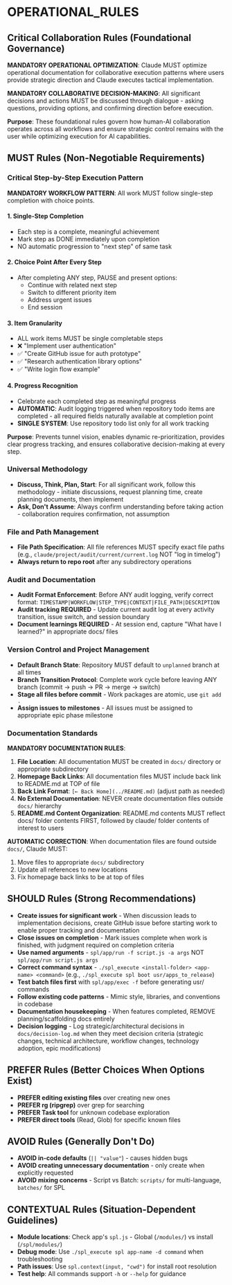 # OPERATIONAL_RULES

## Critical Collaboration Rules (Foundational Governance)

**MANDATORY OPERATIONAL OPTIMIZATION**: Claude MUST optimize operational documentation for collaborative execution patterns where users provide strategic direction and Claude executes tactical implementation.

**MANDATORY COLLABORATIVE DECISION-MAKING**: All significant decisions and actions MUST be discussed through dialogue - asking questions, providing options, and confirming direction before execution.

**Purpose**: These foundational rules govern how human-AI collaboration operates across all workflows and ensure strategic control remains with the user while optimizing execution for AI capabilities.

## MUST Rules (Non-Negotiable Requirements)

### Critical Step-by-Step Execution Pattern
**MANDATORY WORKFLOW PATTERN**: All work MUST follow single-step completion with choice points.

#### 1. Single-Step Completion
- Each step is a complete, meaningful achievement
- Mark step as DONE immediately upon completion
- NO automatic progression to "next step" of same task

#### 2. Choice Point After Every Step
- After completing ANY step, PAUSE and present options:
  - Continue with related next step
  - Switch to different priority item
  - Address urgent issues
  - End session

#### 3. Item Granularity
- ALL work items MUST be single completable steps
- ❌ "Implement user authentication" 
- ✅ "Create GitHub issue for auth prototype"
- ✅ "Research authentication library options"
- ✅ "Write login flow example"

#### 4. Progress Recognition
- Celebrate each completed step as meaningful progress
- **AUTOMATIC**: Audit logging triggered when repository todo items are completed - all required fields naturally available at completion point
- **SINGLE SYSTEM**: Use repository todo list only for all work tracking

**Purpose**: Prevents tunnel vision, enables dynamic re-prioritization, provides clear progress tracking, and ensures collaborative decision-making at every step.

### Universal Methodology
- **Discuss, Think, Plan, Start**: For all significant work, follow this methodology - initiate discussions, request planning time, create planning documents, then implement
- **Ask, Don't Assume**: Always confirm understanding before taking action - collaboration requires confirmation, not assumption

### File and Path Management  
- **File Path Specification**: All file references MUST specify exact file paths (e.g., `claude/project/audit/current/current.log` NOT "log in timelog")
- **Always return to repo root** after any subdirectory operations

### Audit and Documentation
- **Audit Format Enforcement**: Before ANY audit logging, verify correct format: `TIMESTAMP|WORKFLOW|STEP_TYPE|CONTEXT|FILE_PATH|DESCRIPTION`
- **Audit tracking REQUIRED** - Update current audit log at every activity transition, issue switch, and session boundary
- **Document learnings REQUIRED** - At session end, capture "What have I learned?" in appropriate docs/ files

### Version Control and Project Management
- **Default Branch State**: Repository MUST default to `unplanned` branch at all times
- **Branch Transition Protocol**: Complete work cycle before leaving ANY branch (commit → push → PR → merge → switch)
- **Stage all files before commit** - Work packages are atomic, use `git add .`
- **Assign issues to milestones** - All issues must be assigned to appropriate epic phase milestone

### Documentation Standards
**MANDATORY DOCUMENTATION RULES**:
1. **File Location**: All documentation MUST be created in `docs/` directory or appropriate subdirectory
2. **Homepage Back Links**: All documentation files MUST include back link to README.md at TOP of file
3. **Back Link Format**: `[← Back Home](../README.md)` (adjust path as needed)
4. **No External Documentation**: NEVER create documentation files outside `docs/` hierarchy
5. **README.md Content Organization**: README.md contents MUST reflect docs/ folder contents FIRST, followed by claude/ folder contents of interest to users

**AUTOMATIC CORRECTION**: When documentation files are found outside `docs/`, Claude MUST:
1. Move files to appropriate `docs/` subdirectory
2. Update all references to new locations
3. Fix homepage back links to be at top of files

## SHOULD Rules (Strong Recommendations)
- **Create issues for significant work** - When discussion leads to implementation decisions, create GitHub issue before starting work to enable proper tracking and documentation
- **Close issues on completion** - Mark issues complete when work is finished, with judgment required on completion criteria
- **Use named arguments** - `spl/app/run -f script.js -a args` NOT `spl/app/run script.js args`
- **Correct command syntax** - `./spl_execute <install-folder> <app-name> <command>` (e.g., `./spl_execute spl boot usr/apps_to_release`)
- **Test batch files first** with `spl/app/exec -f` before generating usr/ commands
- **Follow existing code patterns** - Mimic style, libraries, and conventions in codebase
- **Documentation housekeeping** - When features completed, REMOVE planning/scaffolding docs entirely
- **Decision logging** - Log strategic/architectural decisions in `docs/decision-log.md` when they meet decision criteria (strategic changes, technical architecture, workflow changes, technology adoption, epic modifications)

## PREFER Rules (Better Choices When Options Exist)
- **PREFER editing existing files** over creating new ones
- **PREFER rg (ripgrep)** over grep for searching
- **PREFER Task tool** for unknown codebase exploration
- **PREFER direct tools** (Read, Glob) for specific known files

## AVOID Rules (Generally Don't Do)
- **AVOID in-code defaults** (`|| "value"`) - causes hidden bugs
- **AVOID creating unnecessary documentation** - only create when explicitly requested
- **AVOID mixing concerns** - Script vs Batch: `scripts/` for multi-language, `batches/` for SPL

## CONTEXTUAL Rules (Situation-Dependent Guidelines)
- **Module locations**: Check app's `spl.js` - Global (`/modules/`) vs install (`/spl/modules/`)
- **Debug mode**: Use `./spl_execute spl app-name -d command` when troubleshooting
- **Path issues**: Use `spl.context(input, "cwd")` for install root resolution
- **Test help**: All commands support `-h` or `--help` for guidance